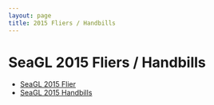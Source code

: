 ```yaml
---
layout: page
title: 2015 Fliers / Handbills
---
```


# SeaGL 2015 Fliers / Handbills

- [SeaGL 2015 Flier](/fliers/2015/SeaGL_2015.pdf)
- [SeaGL 2015 Handbills](/fliers/2015/SeaGL_2015_Handbill.pdf)
